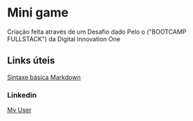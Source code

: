 # Mini game
Criação feita através de um Desafio dado Pelo o ("BOOTCAMP FULLSTACK") da Digital Innovation One
## Links úteis
[Sintaxe básica Markdown](https://www.markdownguide.org/getting-started/)
### Linkedin
[My User](www.linkedin.com/in/jose-teogenes)

